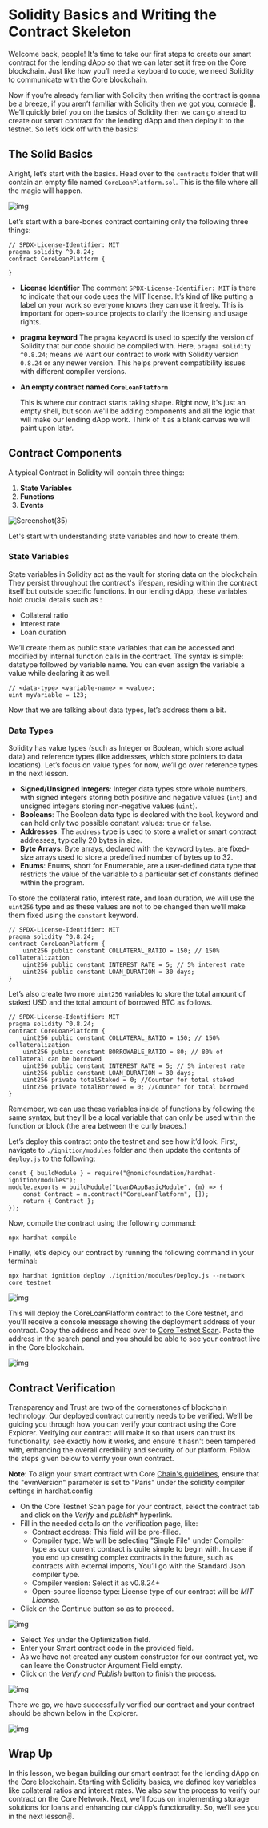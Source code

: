 # Solidity Basics and Writing the Contract Skeleton

Welcome back, people! It's time to take our first steps to create our smart contract for the lending dApp so that we can later set it free on the Core blockchain. Just like how you’ll need a keyboard to code, we need Solidity to communicate with the Core blockchain.

Now if you’re already familiar with Solidity then writing the contract is gonna be a breeze, if you aren’t familiar with Solidity then we got you, comrade 💪. We’ll quickly brief you on the basics of Solidity then we can go ahead to create our smart contract for the lending dApp and then deploy it to the testnet. So let’s kick off with the basics!

## The Solid Basics

Alright, let’s start with the basics. Head over to the `contracts` folder that will contain an empty file named `CoreLoanPlatform.sol`. This is the file where all the magic will happen.

![img](https://github.com/0xmetaschool/Learning-Projects/blob/main/assests_for_all/Core%20C2%20assets%20-%20Start%20Building%20on%20Core/Core%20C2%20L7%20Image%201.png?raw=true)

Let’s start with a bare-bones contract containing only the following three things:

```solidity
// SPDX-License-Identifier: MIT
pragma solidity ^0.8.24;
contract CoreLoanPlatform {

}
```

- **License Identifier** The comment `SPDX-License-Identifier: MIT` is there to indicate that our code uses the MIT license. It’s kind of like putting a label on your work so everyone knows they can use it freely. This is important for open-source projects to clarify the licensing and usage rights.
- **pragma keyword** The `pragma` keyword is used to specify the version of Solidity that our code should be compiled with. Here, `pragma solidity ^0.8.24`; means we want our contract to work with Solidity version `0.8.24` or any newer version. This helps prevent compatibility issues with different compiler versions.
- **An empty contract named `CoreLoanPlatform`**
    
    This is where our contract starts taking shape. Right now, it's just an empty shell, but soon we'll be adding components and all the logic that will make our lending dApp work. Think of it as a blank canvas we will paint upon later.
    

## Contract Components

A typical Contract in Solidity will contain three things:

1. **State Variables**
2. **Functions**
3. **Events**

![Screenshot(35)](https://github.com/user-attachments/assets/120a31ef-aaca-410d-b911-1ae7bf5ea64b)


Let's start with understanding state variables and how to create them.

### State Variables

State variables in Solidity act as the vault for storing data on the blockchain. They persist throughout the contract's lifespan, residing within the contract itself but outside specific functions. In our lending dApp, these variables hold crucial details such as :

- Collateral ratio
- Interest rate
- Loan duration

We’ll create them as public state variables that can be accessed and modified by internal function calls in the contract. The syntax is simple: datatype followed by variable name. You can even assign the variable a value while declaring it as well.

```solidity
// <data-type> <variable-name> = <value>;
uint myVariable = 123;
```

Now that we are talking about data types, let’s address them a bit.

### Data Types

Solidity has value types (such as Integer or Boolean, which store actual data) and reference types (like addresses, which store pointers to data locations). Let’s focus on value types for now, we’ll go over reference types in the next lesson.

- **Signed/Unsigned Integers**: Integer data types store whole numbers, with signed integers storing both positive and negative values (`int`) and unsigned integers storing non-negative values (`uint`).
- **Booleans**: The Boolean data type is declared with the `bool` keyword and can hold only two possible constant values: `true` or `false`.
- **Addresses**: The `address` type is used to store a wallet or smart contract addresses, typically 20 bytes in size.
- **Byte Arrays**: Byte arrays, declared with the keyword `bytes`, are fixed-size arrays used to store a predefined number of bytes up to 32.
- **Enums**: Enums, short for Enumerable, are a user-defined data type that restricts the value of the variable to a particular set of constants defined within the program.

To store the collateral ratio, interest rate, and loan duration, we will use the `uint256` type and as these values are not to be changed then we’ll make them fixed using the `constant` keyword.

```solidity
// SPDX-License-Identifier: MIT
pragma solidity ^0.8.24;
contract CoreLoanPlatform {
	uint256 public constant COLLATERAL_RATIO = 150; // 150% collateralization
	uint256 public constant INTEREST_RATE = 5; // 5% interest rate
	uint256 public constant LOAN_DURATION = 30 days;
}
```

Let’s also create two more `uint256` variables to store the total amount of staked USD and the total amount of borrowed BTC as follows.

```solidity
// SPDX-License-Identifier: MIT
pragma solidity ^0.8.24;
contract CoreLoanPlatform {
	uint256 public constant COLLATERAL_RATIO = 150; // 150% collateralization
	uint256 public constant BORROWABLE_RATIO = 80; // 80% of collateral can be borrowed
	uint256 public constant INTEREST_RATE = 5; // 5% interest rate
	uint256 public constant LOAN_DURATION = 30 days;
	uint256 private totalStaked = 0; //Counter for total staked
	uint256 private totalBorrowed = 0; //Counter for total borrowed
}
```

Remember, we can use these variables inside of functions by following the same syntax, but they’ll be a local variable that can only be used within the function or block (the area between the curly braces.)

Let’s deploy this contract onto the testnet and see how it’d look. First, navigate to `./ignition/modules` folder and then update the contents of `deploy.js` to the following:

```solidity
const { buildModule } = require("@nomicfoundation/hardhat-ignition/modules");
module.exports = buildModule("LoanDAppBasicModule", (m) => {
	const Contract = m.contract("CoreLoanPlatform", []);
	return { Contract };
});
```

Now, compile the contract using the following command:

```solidity
npx hardhat compile
```

Finally, let’s deploy our contract by running the following command in your terminal:

```solidity
npx hardhat ignition deploy ./ignition/modules/Deploy.js --network core_testnet
```

![img](https://github.com/0xmetaschool/Learning-Projects/blob/main/assests_for_all/Core%20C2%20assets%20-%20Start%20Building%20on%20Core/Core%20C2%20L7%20Image%203.png?raw=true)

This will deploy the CoreLoanPlatform contract to the Core testnet, and you'll receive a console message showing the deployment address of your contract. Copy the address and head over to [Core Testnet Scan](https://scan.test.btcs.network/). Paste the address in the search panel and you should be able to see your contract live in the Core blockchain.

![img](https://github.com/0xmetaschool/Learning-Projects/blob/main/assests_for_all/Core%20C2%20assets%20-%20Start%20Building%20on%20Core/Core%20C2%20L7%20Image%204.png?raw=true)

## Contract Verification

Transparency and Trust are two of the cornerstones of blockchain technology. Our deployed contract currently needs to be verified. We’ll be guiding you through how you can verify your contract using the Core Explorer. Verifying our contract will make it so that users can trust its functionality, see exactly how it works, and ensure it hasn't been tampered with, enhancing the overall credibility and security of our platform. Follow the steps given below to verify your own contract.

**Note**: To align your smart contract with Core [Chain's guidelines](https://docs.coredao.org/docs/Dev-Guide/smart-contract-guidelines), ensure that the "evmVersion" parameter is set to "Paris" under the solidity compiler settings in hardhat.config

- On the Core Testnet Scan page for your contract, select the contract tab and click on the *Verify* and *publis*h* hyperlink.
- Fill in the needed details on the verification page, like:
    - Contract address: This field will be pre-filled.
    - Compiler type: We will be selecting "Single File" under Compiler type as our current contract is quite simple to begin with. In case if you end up creating complex contracts in the future, such as contracts with external imports, You’ll go with the Standard Json compiler type.
    - Compiler version: Select it as v0.8.24+
    - Open-source license type: License type of our contract will be *MIT License*.
- Click on the Continue button so as to proceed.

![img](https://github.com/0xmetaschool/Learning-Projects/blob/main/assests_for_all/Core%20C2%20assets%20-%20Start%20Building%20on%20Core/Core%20C2%20L7%20Image%205.gif?raw=true)

- Select *Yes* under the Optimization field.
- Enter your Smart contract code in the provided field.
- As we have not created any custom constructor for our contract yet, we can leave the Constructor Argument Field empty.
- Click on the *Verify and Publish* button to finish the process.

![img](https://github.com/0xmetaschool/Learning-Projects/blob/main/assests_for_all/Core%20C2%20assets%20-%20Start%20Building%20on%20Core/Core%20C2%20L7%20Image%206.gif?raw=true)

There we go, we have successfully verified our contract and your contract should be shown below in the Explorer.

![img](https://github.com/0xmetaschool/Learning-Projects/blob/main/assests_for_all/Core%20C2%20assets%20-%20Start%20Building%20on%20Core/Core%20C2%20L7%20Image%207.png?raw=true)

## Wrap Up

In this lesson, we began building our smart contract for the lending dApp on the Core blockchain. Starting with Solidity basics, we defined key variables like collateral ratios and interest rates. We also saw the process to verify our contract on the Core Network. Next, we’ll focus on implementing storage solutions for loans and enhancing our dApp’s functionality. So, we’ll see you in the next lesson✌️.
